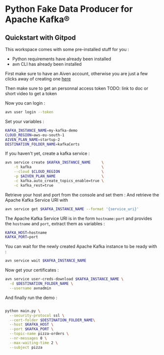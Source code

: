 # Python Fake Data Producer for Apache Kafka®

## Quickstart with Gitpod

This workspace comes with some pre-installed stuff for you : 

* Python requirements have already been installed
* avn CLI has already been installed

First make sure to have an Aiven account, otherwise you are just a few clicks away of creating one [here](https://console.aiven.io/signup?utm_source=github&utm_medium=organic&utm_campaign=blog_art&utm_content=post)

Then make sure to get an personnal access token TODO: link to doc or short video to get a token

Now you can login : 

```bash
avn user login --token

```

Set your variables :
```bash
KAFKA_INSTANCE_NAME=my-kafka-demo
CLOUD_REGION=aws-eu-south-1
AIVEN_PLAN_NAME=startup-2
DESTINATION_FOLDER_NAME=kafkaCerts
```

If you haven't yet, create a kafka service : 

```bash
avn service create $KAFKA_INSTANCE_NAME     \
    -t kafka                                \
    --cloud $CLOUD_REGION                   \
    -p $AIVEN_PLAN_NAME                     \
    -c kafka.auto_create_topics_enable=true \
    -c kafka_rest=true                    

```

Retrieve your host and port from the console and set them : 
And retrieve the Apache Kafka Service URI with

```bash
avn service get $KAFKA_INSTANCE_NAME --format '{service_uri}'
```

The Apache Kafka Service URI is in the form `hostname:port` and provides the `hostname` and `port`, extract them as variables : 

```bash
KAFKA_HOST=hostname
KAFKA_PORT=port
```

You can wait for the newly created Apache Kafka instance to be ready with : 

```bash
avn service wait $KAFKA_INSTANCE_NAME
```

Now get your certificates : 

```bash
avn service user-creds-download $KAFKA_INSTANCE_NAME \
  -d $DESTINATION_FOLDER_NAME \
  --username avnadmin
```

And finally run the demo : 

```bash

python main.py \
  --security-protocol ssl \
  --cert-folder $DESTINATION_FOLDER_NAME\
  --host $KAFKA_HOST \
  --port $KAFKA_PORT \
  --topic-name pizza-orders \
  --nr-messages 0 \
  --max-waiting-time 2 \
  --subject pizza

```

